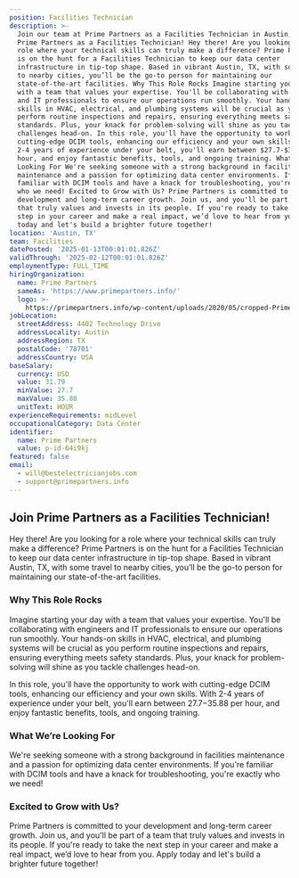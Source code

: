```yaml
---
position: Facilities Technician
description: >-
  Join our team at Prime Partners as a Facilities Technician in Austin, TX. Join
  Prime Partners as a Facilities Technician! Hey there! Are you looking for a
  role where your technical skills can truly make a difference? Prime Partners
  is on the hunt for a Facilities Technician to keep our data center
  infrastructure in tip-top shape. Based in vibrant Austin, TX, with some travel
  to nearby cities, you’ll be the go-to person for maintaining our
  state-of-the-art facilities. Why This Role Rocks Imagine starting your day
  with a team that values your expertise. You'll be collaborating with engineers
  and IT professionals to ensure our operations run smoothly. Your hands-on
  skills in HVAC, electrical, and plumbing systems will be crucial as you
  perform routine inspections and repairs, ensuring everything meets safety
  standards. Plus, your knack for problem-solving will shine as you tackle
  challenges head-on. In this role, you'll have the opportunity to work with
  cutting-edge DCIM tools, enhancing our efficiency and your own skills. With
  2-4 years of experience under your belt, you'll earn between $27.7-$35.88 per
  hour, and enjoy fantastic benefits, tools, and ongoing training. What We’re
  Looking For We're seeking someone with a strong background in facilities
  maintenance and a passion for optimizing data center environments. If you're
  familiar with DCIM tools and have a knack for troubleshooting, you're exactly
  who we need! Excited to Grow with Us? Prime Partners is committed to your
  development and long-term career growth. Join us, and you'll be part of a team
  that truly values and invests in its people. If you're ready to take the next
  step in your career and make a real impact, we’d love to hear from you. Apply
  today and let's build a brighter future together!
location: 'Austin, TX'
team: Facilities
datePosted: '2025-01-13T00:01:01.826Z'
validThrough: '2025-02-12T00:01:01.826Z'
employmentType: FULL_TIME
hiringOrganization:
  name: Prime Partners
  sameAs: 'https://www.primepartners.info/'
  logo: >-
    https://primepartners.info/wp-content/uploads/2020/05/cropped-Prime-Partners-Logo-NO-BG-1-1.png
jobLocation:
  streetAddress: 4402 Technology Drive
  addressLocality: Austin
  addressRegion: TX
  postalCode: '78701'
  addressCountry: USA
baseSalary:
  currency: USD
  value: 31.79
  minValue: 27.7
  maxValue: 35.88
  unitText: HOUR
experienceRequirements: midLevel
occupationalCategory: Data Center
identifier:
  name: Prime Partners
  value: p-id-64i9kj
featured: false
email:
  - will@bestelectricianjobs.com
  - support@primepartners.info
---
```




## Join Prime Partners as a Facilities Technician!

Hey there! Are you looking for a role where your technical skills can truly make a difference? Prime Partners is on the hunt for a Facilities Technician to keep our data center infrastructure in tip-top shape. Based in vibrant Austin, TX, with some travel to nearby cities, you’ll be the go-to person for maintaining our state-of-the-art facilities.

### Why This Role Rocks

Imagine starting your day with a team that values your expertise. You'll be collaborating with engineers and IT professionals to ensure our operations run smoothly. Your hands-on skills in HVAC, electrical, and plumbing systems will be crucial as you perform routine inspections and repairs, ensuring everything meets safety standards. Plus, your knack for problem-solving will shine as you tackle challenges head-on.

In this role, you'll have the opportunity to work with cutting-edge DCIM tools, enhancing our efficiency and your own skills. With 2-4 years of experience under your belt, you'll earn between $27.7-$35.88 per hour, and enjoy fantastic benefits, tools, and ongoing training.

### What We’re Looking For

We're seeking someone with a strong background in facilities maintenance and a passion for optimizing data center environments. If you're familiar with DCIM tools and have a knack for troubleshooting, you're exactly who we need!

### Excited to Grow with Us?

Prime Partners is committed to your development and long-term career growth. Join us, and you'll be part of a team that truly values and invests in its people. If you're ready to take the next step in your career and make a real impact, we’d love to hear from you. Apply today and let's build a brighter future together!